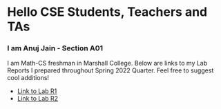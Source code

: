 # Hello CSE Students, Teachers and TAs
### I am Anuj Jain - Section A01
I am Math-CS freshman in Marshall College.
Below  are links to my Lab Reports I prepared throughout Spring 2022 Quarter.
Feel free to suggest cool additions!

* [Link to Lab R1](lab-report-1.md)
* [Link to Lab R2](lab-report-2.md)
